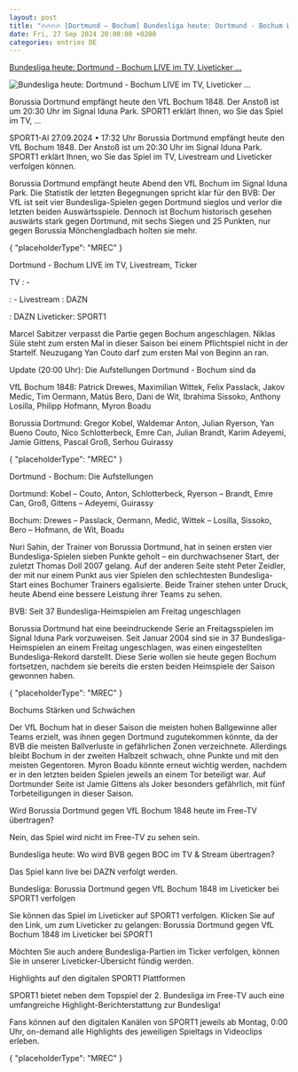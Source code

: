 ```yaml
---
layout: post
title: "🔥🔥🔥🔥 [Dortmund – Bochum] Bundesliga heute: Dortmund - Bochum LIVE im TV, Liveticker ..."
date: Fri, 27 Sep 2024 20:00:00 +0200
categories: entries DE
---
```

[Bundesliga heute: Dortmund - Bochum LIVE im TV, Liveticker ...](https://www.sport1.de/news/fussball/bundesliga/2024/09/bundesliga-heute-dortmund-bochum-live-im-tv-liveticker-livestream)

![Bundesliga heute: Dortmund - Bochum LIVE im TV, Liveticker ...](https://reshape.sport1.de/c/t/675c3a3d-c311-435d-9e91-0c8c677af7fe/1200x630)

Borussia Dortmund empfängt heute den VfL Bochum 1848. Der Anstoß ist um 20:30 Uhr im Signal Iduna Park. SPORT1 erklärt Ihnen, wo Sie das Spiel im TV, ...

SPORT1-AI 27.09.2024 • 17:32 Uhr Borussia Dortmund empfängt heute den VfL Bochum 1848. Der Anstoß ist um 20:30 Uhr im Signal Iduna Park. SPORT1 erklärt Ihnen, wo Sie das Spiel im TV, Livestream und Liveticker verfolgen können.

Borussia Dortmund empfängt heute Abend den VfL Bochum im Signal Iduna Park. Die Statistik der letzten Begegnungen spricht klar für den BVB: Der VfL ist seit vier Bundesliga-Spielen gegen Dortmund sieglos und verlor die letzten beiden Auswärtsspiele. Dennoch ist Bochum historisch gesehen auswärts stark gegen Dortmund, mit sechs Siegen und 25 Punkten, nur gegen Borussia Mönchengladbach holten sie mehr.

{ "placeholderType": "MREC" }

Dortmund - Bochum LIVE im TV, Livestream, Ticker

TV : -

: - Livestream : DAZN

: DAZN Liveticker: SPORT1

Marcel Sabitzer verpasst die Partie gegen Bochum angeschlagen. Niklas Süle steht zum ersten Mal in dieser Saison bei einem Pflichtspiel nicht in der Startelf. Neuzugang Yan Couto darf zum ersten Mal von Beginn an ran.

Update (20:00 Uhr): Die Aufstellungen Dortmund - Bochum sind da

VfL Bochum 1848: Patrick Drewes, Maximilian Wittek, Felix Passlack, Jakov Medic, Tim Oermann, Matús Bero, Dani de Wit, Ibrahima Sissoko, Anthony Losilla, Philipp Hofmann, Myron Boadu

Borussia Dortmund: Gregor Kobel, Waldemar Anton, Julian Ryerson, Yan Bueno Couto, Nico Schlotterbeck, Emre Can, Julian Brandt, Karim Adeyemi, Jamie Gittens, Pascal Groß, Serhou Guirassy

{ "placeholderType": "MREC" }

Dortmund - Bochum: Die Aufstellungen

Dortmund: Kobel – Couto, Anton, Schlotterbeck, Ryerson – Brandt, Emre Can, Groß, Gittens – Adeyemi, Guirassy

Bochum: Drewes – Passlack, Oermann, Medić, Wittek – Losilla, Sissoko, Bero – Hofmann, de Wit, Boadu

Nuri Sahin, der Trainer von Borussia Dortmund, hat in seinen ersten vier Bundesliga-Spielen sieben Punkte geholt – ein durchwachsener Start, der zuletzt Thomas Doll 2007 gelang. Auf der anderen Seite steht Peter Zeidler, der mit nur einem Punkt aus vier Spielen den schlechtesten Bundesliga-Start eines Bochumer Trainers egalisierte. Beide Trainer stehen unter Druck, heute Abend eine bessere Leistung ihrer Teams zu sehen.

BVB: Seit 37 Bundesliga-Heimspielen am Freitag ungeschlagen

Borussia Dortmund hat eine beeindruckende Serie an Freitagsspielen im Signal Iduna Park vorzuweisen. Seit Januar 2004 sind sie in 37 Bundesliga-Heimspielen an einem Freitag ungeschlagen, was einen eingestellten Bundesliga-Rekord darstellt. Diese Serie wollen sie heute gegen Bochum fortsetzen, nachdem sie bereits die ersten beiden Heimspiele der Saison gewonnen haben.

{ "placeholderType": "MREC" }

Bochums Stärken und Schwächen

Der VfL Bochum hat in dieser Saison die meisten hohen Ballgewinne aller Teams erzielt, was ihnen gegen Dortmund zugutekommen könnte, da der BVB die meisten Ballverluste in gefährlichen Zonen verzeichnete. Allerdings bleibt Bochum in der zweiten Halbzeit schwach, ohne Punkte und mit den meisten Gegentoren. Myron Boadu könnte erneut wichtig werden, nachdem er in den letzten beiden Spielen jeweils an einem Tor beteiligt war. Auf Dortmunder Seite ist Jamie Gittens als Joker besonders gefährlich, mit fünf Torbeteiligungen in dieser Saison.

Wird Borussia Dortmund gegen VfL Bochum 1848 heute im Free-TV übertragen?

Nein, das Spiel wird nicht im Free-TV zu sehen sein.

Bundesliga heute: Wo wird BVB gegen BOC im TV & Stream übertragen?

Das Spiel kann live bei DAZN verfolgt werden.

Bundesliga: Borussia Dortmund gegen VfL Bochum 1848 im Liveticker bei SPORT1 verfolgen

Sie können das Spiel im Liveticker auf SPORT1 verfolgen. Klicken Sie auf den Link, um zum Liveticker zu gelangen: Borussia Dortmund gegen VfL Bochum 1848 im Liveticker bei SPORT1

Möchten Sie auch andere Bundesliga-Partien im Ticker verfolgen, können Sie in unserer Liveticker-Übersicht fündig werden.

Highlights auf den digitalen SPORT1 Plattformen

SPORT1 bietet neben dem Topspiel der 2. Bundesliga im Free-TV auch eine umfangreiche Highlight-Berichterstattung zur Bundesliga!

Fans können auf den digitalen Kanälen von SPORT1 jeweils ab Montag, 0:00 Uhr, on-demand alle Highlights des jeweiligen Spieltags in Videoclips erleben.

{ "placeholderType": "MREC" }

